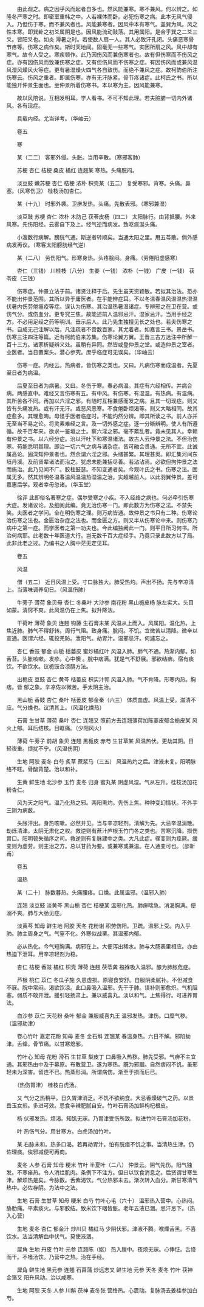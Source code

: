 <!-- { "loadSidebar": true } -->
　　由此观之。病之因乎风而起者自多也。然风能兼寒。寒不兼风。何以辨之。如隆冬严寒之时。即密室重帏之中。人若裸体而卧。必犯伤寒之病。此本无风气侵入。乃但伤于寒。而不兼风者也。风能兼寒者。因风中本有寒气。盖巽为风。风之性本寒。即巽卦之初爻属阴是也。因风能流动鼓荡。其用属阳。是合乎巽之二爻三爻。皆阳爻也。如炎 溽暑之时。若使数人扇一人。其人必致汗孔闭。头痛恶寒骨节疼等。伤寒之病作矣。斯时天地间。固毫无一些寒气。实因所扇之风。风中却有寒气。故令人受之。寒疾顿作。此乃因伤风而兼伤寒者也。故有但伤寒而不伤风之症。亦有因伤风而致兼伤寒之症。又有但伤风而不伤寒之症。有因伤风而或兼风温风湿风燥风火等症。更有暑湿燥火四气各自致伤。而绝不兼风之症。故柯韵伯所注伤寒云。伤风之重者。即属伤寒。亦有无汗脉紧。骨节疼诸症。此柯氏之书。所以能独开仲景生面也。至仲景所着伤寒书。本以寒为主。因风能兼寒。

　　故以风陪说。互相发明耳。学人看书。不可不知此理。若夫脏腑一切内外诸风。各有现症。

　　具载内经。尤当详考。（华岫云）

　　卷五

　　寒

　　某（二二） 客邪外侵。头胀。当用辛散。（寒邪客肺）

　　苏梗 杏仁 桔梗 桑皮 橘红 连翘某 寒热。头痛脘闷。

　　淡豆豉 嫩苏梗 杏仁 桔梗 浓朴 枳壳某（五二） 复受寒邪。背寒。头痛。鼻塞。（风寒伤卫） 桂枝汤加杏仁。

　　某（十九） 时邪外袭。卫痹发热。头痛。先散表邪。（寒邪兼湿）

　　淡豆豉 苏梗 杏仁 浓朴 木防己 茯苓皮杨（四二） 太阳脉行。由背抵腰。外来风寒。先伤阳经。云雾自下及上。经气逆而病发。致呕痰涎头痛。

　　小溲数行病解。膀胱气通。斯逆者转顺矣。当通太阳之里。用五苓散。倘外感病发再议。（寒客太阳膀胱经气逆）

　　某（二八） 劳伤阳气。形寒身热。头疼脘闷。身痛。（劳倦阳虚感寒）

　　杏仁（三钱） 川桂枝（八分） 生姜（一钱） 浓朴（一钱） 广皮（一钱） 茯苓皮（三钱）

　　伤寒症。仲景立法于前。诸贤注释于后。先生虽天资颖敏。若拟其治法。恐亦不能出仲景范围。其所以异于庸医者。在乎能辨症耳。不以冬温春温风温温热湿温伏暑内伤劳倦瘟疫等症。误认为伤寒。其治温热暑湿诸症。专辨邪之在卫在营。或伤气分。或伤血分。更专究三焦。故能述前人温邪忌汗。湿家忌汗。当用手经之方。不必用足经之药等明训。垂示后人。此乃先生独擅见长之处也。若夫伤寒之书。自成无己注解以后。凡注疏者不啻数百家。其尤着者。如嘉言三书。景岳书。伤寒三注四注等篇。近有柯韵伯来苏集。伤寒论翼方翼。王晋三古方选注中所解一百十三方。诸家析疑辨义处。虽稍有异同。然皆或登仲景之堂。或造仲景之室者。业医者。当日置案头。潜心参究。庶乎临症可无误矣。（华岫云）

　　伤寒一症。内经云。热病者。皆伤寒之类也。又曰。凡病伤寒而成温者。先夏至日者为病温。

　　后夏至日者为病暑。又曰。冬伤于寒。春必病温。其症有六经相传。并病合病。两感直中。难经又言伤寒有五。有中风。有伤寒。有湿温。有热病。有温病。其所苦各不同。再加以六淫之邪。有随时互相兼感而发之病。且其一切现症。则又皆有头痛发热。或有汗无汗。或恶风恶寒。不食倦卧烦渴等。则又大略相同。故其症愈多。其理愈晦。毋怪乎医者临症时。不能灼然分辨。即其所读之书。前人亦并无至当不易之论。将灵素难经之言。及一切外感之症。逐一分晰辨明。使人有所遵循。故千百年来。欲求一鉴垣之士。察六淫之邪。毫不紊乱者。竟未见其人。幸赖有仲景之书。以六经分症。治以汗吐下和寒温诸法。故古人云仲景之法。不但治伤寒。苟能悉明其理。即治一切六气之病与诸杂症。皆可融会贯通。无所不宜。此诚属高论。固深知仲景者也。然余谓六淫之邪。头绪甚繁。其理甚奥。即汇集河间东垣丹溪。及前贤辈诸法而治之。犹虑未能兼括尽善。若沾沾焉。必欲但拘仲景之法而施治。此乃见闻不广。胶柱鼓瑟。不知变通者矣。今观叶氏之书。伤寒之法。固属无多。然其辨明冬温春温风温温热湿温之治。实超越前人。以此羽翼仲景。差可嘉惠后学。观者幸毋忽诸。（华玉堂）

　　徐评 此即俗名著寒之症。偶尔受寒之小疾。不入经络之病也。何必牵引伤寒大症。发诸议论。及细阅此编。竟无治伤寒一门。即此数方为伤寒之法。不禁失笑。夫医者之学问。全在明伤寒之理。则万病皆通。故仲景之书只有二种。伤寒论治伤寒之法也。金匮治杂症之法也。而金匮之方。则又半从伤寒论中来。则伤寒乃病中之第一症。而学医者之第一功夫也。今此编独阙此一门。则平日所习何书。所治何病耶。此老数十年医道大行。岂无数千百大症经手。乃竟只录此数方以了局。此非此老之过。乃编书之人胸中茫无定见耳。

　　卷五

　　风温

　　僧（五二） 近日风温上受。寸口脉独大。肺受热灼。声出不扬。先与辛凉清上。当薄味调养旬日。（风温伤肺）

　　牛蒡子 薄荷 象贝母 杏仁 冬桑叶 大沙参 南花粉 黑山栀皮杨 脉左实大。头目如蒙。清窍不爽。此风温仍在上焦。拟升降法。

　　干荷叶 薄荷 象贝 连翘 钩藤 生石膏末某 风温从上而入。风属阳。温化热。上焦近肺。肺气不得舒转。周行气阻。致身痛。脘闷。不饥。宜微苦以清降。微辛以宣通。医谓六经。辄投羌防。泄阳气。劫胃汁。温邪忌汗。何遽忘之。

　　杏仁 香豉 郁金 山栀 栝蒌皮 蜜炒橘红叶 风温入肺。肺气不通。热渐内郁。如舌苔。头胀咳嗽。发疹。心中懊 。脘中痞满。犹是气不舒展。邪欲结痹。宿有痰饮。不欲饮水。议栀豉合凉膈方法。

　　出栀皮 豆豉 杏仁 黄芩 栝蒌皮 枳实汁郭 风温入肺。气不肯降。形寒内热。胸痞。皆 郁之象。辛凉佐以微苦。手太阴主治。

　　黑山栀 香豉 杏仁 桑叶 栝蒌皮 郁金秦（六三） 体质血虚。风温上受。滋清不应。气分燥也。议清其上。（风温化燥热）

　　石膏 生甘草 薄荷 桑叶 杏仁 连翘又 照前方去连翘薄荷加陈蒌皮郁金栀皮某 风火上郁。耳后结核。目眶痛。（少阳风火）

　　薄荷 牛蒡子 前胡 象贝 连翘 黑栀皮 赤芍 生甘草某 风温热伏。更劫其阴。日轻夜重。烦扰不宁。（风温伤阴）

　　生地 阿胶 麦冬 白芍 炙草 蔗浆马（三五） 风温热灼之后。津液未复。阳明脉络不旺。骨酸背楚。治以和补。

　　生黄 鲜生地 北沙参 玉竹 麦冬 归身 蜜丸某 阴虚风湿。气从左升。桂枝汤加花粉杏仁。

　　风为天之阳气。温乃化热之邪。两阳熏灼。先伤上焦。种种变幻情状。不外手三阴为病薮。

　　头胀汗出。身热咳嗽。必然并见。当与辛凉轻剂。清解为先。大忌辛温消散。劫烁清津。太阴无肃化之权。救逆则有蔗汁庐根玉竹门冬之类也。苦寒沉降。损伤胃口。阳明顿失循序之司。救逆则有复脉建中之类。大凡此症。骤变则为痉厥。缓变则为虚劳。则主治之方。总以甘药为要。或兼寒或兼温。在人通变可也。（邵新甫）

　　卷五

　　温热

　　某（二十） 脉数暮热。头痛腰疼。口燥。此属温邪。（温邪入肺）

　　连翘 淡豆豉 淡黄芩 黑山栀 杏仁 桔梗某 温邪化热。肺痹喘急。消渴胸满。便溺不爽。肺与大肠见症。

　　淡黄芩 知母 鲜生地 阿胶 天冬 花粉谢 积劳伤阳。卫疏。温邪上受。内入乎肺。肺主周身之气。气窒不化。外寒似战栗。其温邪内郁。

　　必从热化。今气短胸满。病邪在上。大便泻出稀水。肺与大肠表里相应。亦由热迫下泄耳。用辛凉轻剂为稳。

　　杏仁 桔梗 香豉 橘红 枳壳 薄荷 连翘 茯苓龚 襁褓吸入温邪。酿为肺胀危症。

　　芦根 桃仁 苡仁 冬瓜子施 久患虚损。原寝食安舒。自服阴柔腻补。不但减食不寐。脘中常闷。渴欲饮凉。此口鼻吸入温邪。先干于肺。误补则邪愈炽。气机阻塞。弱质不敢开泄。援引轻扬肃上。兼以威喜丸。淡以和气。上焦得行。可进养胃法。

　　白沙参 苡仁 天花粉 桑叶 郁金 兼服威喜丸王 温邪发热。津伤。口糜气秽。（温邪劫津）

　　卷心竹叶 嘉定花粉 知母 麦冬 金石斛 连翘某 春温身热。六日不解。邪陷劫津。舌绛。骨节痛。以甘寒熄邪。

　　竹叶心 知母 花粉 滑石 生甘草 梨皮丁 口鼻吸入热秽。肺先受邪。气痹不主宜通。其邪热由中及于募原。布散营卫。遂为寒热。既为邪踞。自然痞闷不饥。虽邪轻未为深害。留连不已。热蒸形消。所谓病伤。渐至于损而后已。

　　（热伤胃津） 桂枝白虎汤。

　　又 气分之热稍平。日久胃津消乏。不饥不欲纳食。大忌香燥破气之药。以景岳玉女煎。多进可效。忌食辛辣肥腻自安。竹叶石膏汤加鲜枸杞根皮。

　　杨 伏邪发热。烦渴。知饥无寐。乃胃津受伤所致。拟进竹叶石膏汤加花粉。

　　叶 热伤气分。用甘寒方。白虎汤加竹叶。

　　某 右脉未和。热多口渴。若再劫胃汁。怕有脘痞不饥之事。当清热生津。仍佐理痰。俟邪减便可再商。

　　麦冬 人参 石膏 知母 粳米 竹叶 半夏叶（二八） 仲景云。阴气先伤。阳气独发。不寒瘅热。令人消烂肌肉。条例下不注方。但曰以饮食消息之。后贤谓甘寒生津。解烦热是矣。今脉数。舌紫渴饮。气分热邪未去。渐次转入血分。斯甘寒清气热中。必佐存阴。为法中之法。

　　生地 石膏 生甘草 知母 粳米 白芍 竹叶心毛（六十） 温邪热入营中。心热闷。胁肋痛。平素痰火。与邪胶结。致米饮下咽皆胀。老年五液已涸。忌汗忌下。（热入心营）

　　生地 麦冬 杏仁 郁金汁 炒川贝 橘红马 少阴伏邪。津液不腾。喉燥舌黑。不喜饮水。法当清解血中伏气。莫使液涸。

　　犀角 生地 丹皮 竹叶 元参 连翘陈（妪） 热入膻中。夜烦无寐。心悸怔。舌绛而干。不嗜汤饮。乃营中之热。治在手经。

　　犀角 鲜生地 黑元参 连翘 石菖蒲 炒远志又 鲜生地 元参 天冬 麦冬 竹叶 茯神 金箔又 阳升风动。治以咸寒。

　　生地 阿胶 天冬 人参 川斛 茯神 麦冬张 营络热。心震动。复脉汤去姜桂参加白芍。

